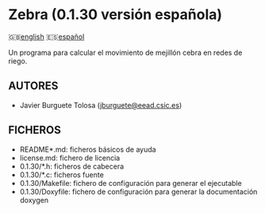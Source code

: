 Zebra (0.1.30 versión española)
==============================

:uk:[english](README.md) :es:[español](README.es.md)

Un programa para calcular el movimiento de mejillón cebra en redes de riego.

AUTORES
-------

* Javier Burguete Tolosa (jburguete@eead.csic.es)

FICHEROS
--------

* README\*.md: ficheros básicos de ayuda
* license.md: fichero de licencia
* 0.1.30/\*.h: ficheros de cabecera
* 0.1.30/\*.c: ficheros fuente
* 0.1.30/Makefile: fichero de configuración para generar el ejecutable
* 0.1.30/Doxyfile: fichero de configuración para generar la documentación doxygen
